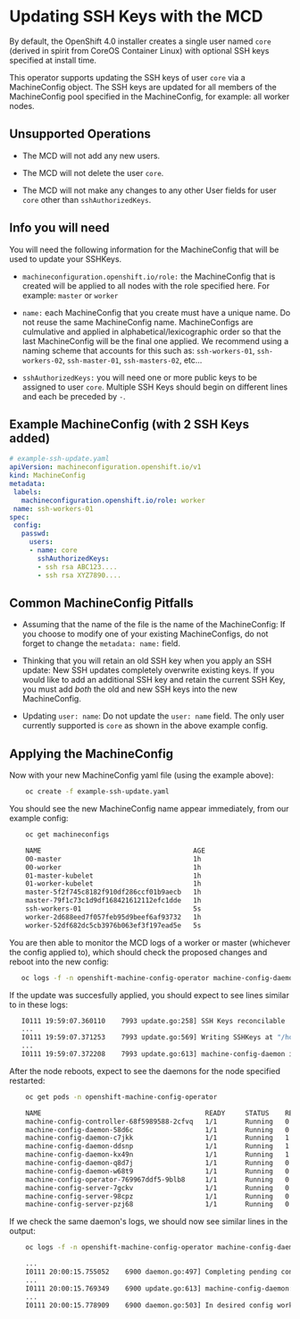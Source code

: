 # Updating SSH Keys with the MCD

By default, the OpenShift 4.0 installer creates a single user named `core` (derived in spirit from CoreOS Container Linux) with optional SSH keys specified at install time.  

This operator supports updating the SSH keys of user `core` via a MachineConfig object. The SSH keys are updated for all members of the MachineConfig pool specified in the MachineConfig, for example: all worker nodes.

## Unsupported Operations

- The MCD will not add any new users.

- The MCD will not delete the user `core`.

- The MCD will not make any changes to any other User fields for user `core` other than `sshAuthorizedKeys`. 

## Info you will need

You will need the following information for the MachineConfig that will be used to update your SSHKeys. 

- `machineconfiguration.openshift.io/role:` the MachineConfig that is created will be applied to all nodes with the role specified here. For example: `master` or `worker`

- `name:` each MachineConfig that you create must have a unique name. Do not reuse the same MachineConfig name. MachineConfigs are culmulative and applied in alphabetical/lexicographic order so that the last MachineConfig will be the final one applied. We recommend using a naming scheme that accounts for this such as: `ssh-workers-01`, `ssh-workers-02`, `ssh-master-01`, `ssh-masters-02`, etc...

- `sshAuthorizedKeys:` you will need one or more public keys to be assigned to user `core`.  Multiple SSH Keys should begin on different lines and each be preceded by `-`.

## Example MachineConfig (with 2 SSH Keys added)
 ```yaml
# example-ssh-update.yaml
apiVersion: machineconfiguration.openshift.io/v1
kind: MachineConfig
metadata:
  labels:
    machineconfiguration.openshift.io/role: worker
  name: ssh-workers-01
spec:
  config:
    passwd:
      users:
      - name: core
        sshAuthorizedKeys:
        - ssh rsa ABC123....
        - ssh rsa XYZ7890....

 ```
 ## Common MachineConfig Pitfalls
 - Assuming that the name of the file is the name of the MachineConfig: If you choose to modify one of your existing MachineConfigs, do not forget to change the `metadata: name:` field. 

 - Thinking that you will retain an old SSH key when you apply an SSH update: New SSH updates completely overwrite existing keys. If you would like to add an additional SSH key and retain the current SSH Key, you must add *both* the old and new SSH keys into the new MachineConfig.

 - Updating `user: name`: Do not update the `user: name` field. The only user currently supported is `core` as shown in the above example config.

 ## Applying the MachineConfig

Now with your new MachineConfig yaml file (using the example above):
```sh
    oc create -f example-ssh-update.yaml
```

You should see the new MachineConfig name appear immediately, from our example config:
```sh
    oc get machineconfigs

    NAME                                      AGE
    00-master                                 1h
    00-worker                                 1h
    01-master-kubelet                         1h
    01-worker-kubelet                         1h
    master-5f2f745c8182f910df286ccf01b9aecb   1h
    master-79f1c73c1d9df168421612112efc1dde   1h
    ssh-workers-01                            5s
    worker-2d688eed7f057feb95d9beef6af93732   1h
    worker-52df682dc5cb3976b063ef3f197ead5e   5s

```

You are then able to monitor the MCD logs of a worker or master (whichever the config applied to), which should check the proposed changes and reboot into the new config:
```sh
   oc logs -f -n openshift-machine-config-operator machine-config-daemon-<hash>
```
If the update was succesfully applied, you should expect to see lines similar to in these logs:
```sh
   I0111 19:59:07.360110    7993 update.go:258] SSH Keys reconcilable
   ...
   I0111 19:59:07.371253    7993 update.go:569] Writing SSHKeys at "/home/core/.ssh"
   ...
   I0111 19:59:07.372208    7993 update.go:613] machine-config-daemon initiating reboot: Node will reboot into config worker-96b48815fa067f651fa50541ea6a9b5d
```
After the node reboots, expect to see the daemons for the node specified restarted:

```sh
    oc get pods -n openshift-machine-config-operator

    NAME                                         READY     STATUS    RESTARTS   AGE
    machine-config-controller-68f5989588-2cfvq   1/1       Running   0          1h
    machine-config-daemon-58d6c                  1/1       Running   0          1h
    machine-config-daemon-c7jkk                  1/1       Running   1          1h
    machine-config-daemon-ddsnp                  1/1       Running   1          1h
    machine-config-daemon-kx49n                  1/1       Running   1          1h
    machine-config-daemon-q8d7j                  1/1       Running   0          1h
    machine-config-daemon-w68t9                  1/1       Running   0          1h
    machine-config-operator-769967ddf5-9blb8     1/1       Running   0          1h
    machine-config-server-7gckv                  1/1       Running   0          1h
    machine-config-server-98cpz                  1/1       Running   0          1h
    machine-config-server-pzj68                  1/1       Running   0          1h
```

If we check the same daemon's logs, we should now see similar lines in the output:

```sh
    oc logs -f -n openshift-machine-config-operator machine-config-daemon-<same-hash>

    ...
    I0111 20:00:15.755052    6900 daemon.go:497] Completing pending config worker-52df682dc5cb3976b063ef3f197ead5e
    ...
    I0111 20:00:15.769349    6900 update.go:613] machine-config-daemon: completed update for config worker-52df682dc5cb3976b063ef3f197ead5e
    ...
    I0111 20:00:15.778909    6900 daemon.go:503] In desired config worker-52df682dc5cb3976b063ef3f197ead5e
```


